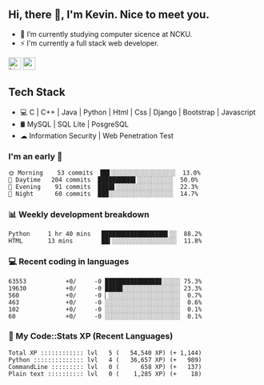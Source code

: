 ## Hi, there 👋, I'm Kevin. Nice to meet you.

- 🌱 I’m currently studying computer sicence at NCKU.
- ⚡ I'm currently a full stack web developer.

<a href="https://www.linkedin.com/in/kevin12686/"><img alt="LinkedIn" src="https://img.shields.io/badge/linkedin%20-%230077B5.svg?&style=for-the-badge&logo=linkedin&logoColor=white" height=25></a>
<a href="https://www.instagram.com/kevin12686/"><img src="https://img.shields.io/badge/instagram-3f729b?&style=for-the-badge&logo=instagram&logoColor=white" height=25></a>

## Tech Stack

* 💻 C | C++ | Java | Python | Html | Css | Django | Bootstrap | Javascript
* 🛢️ MySQL | SQL Lite | PosgreSQL
* ☁ Information Security | Web Penetration Test

### I'm an early 🐤

<!-- early_bird start -->

```text
🌞 Morning    53 commits  ██▋░░░░░░░░░░░░░░░░░░  13.0%
🌆 Daytime   204 commits  ██████████▌░░░░░░░░░░  50.0%
🌃 Evening    91 commits  ████▋░░░░░░░░░░░░░░░░  22.3%
🌙 Night      60 commits  ███░░░░░░░░░░░░░░░░░░  14.7%
```

<!-- early_bird end -->

### 📊 Weekly development breakdown

<!-- code_time start -->

```text
Python     1 hr 40 mins   ██████████████████▌░░  88.2%
HTML       13 mins        ██▍░░░░░░░░░░░░░░░░░░  11.8%
```

<!-- code_time end -->

### 💻 Recent coding in languages

<!-- code_diff start -->

```text
63553           +0/     -0 ███████████████▊░░░░░ 75.3%
19630           +0/     -0 ████▉░░░░░░░░░░░░░░░░ 23.3%
560             +0/     -0 ▏░░░░░░░░░░░░░░░░░░░░  0.7%
463             +0/     -0 ░░░░░░░░░░░░░░░░░░░░░  0.6%
102             +0/     -0 ░░░░░░░░░░░░░░░░░░░░░  0.1%
60              +0/     -0 ░░░░░░░░░░░░░░░░░░░░░  0.1%
```

<!-- code_diff end -->

### 🧰 My Code::Stats XP (Recent Languages)

<!-- codestats start -->

```text
Total XP :::::::::::: lvl   5 (   54,540 XP) (+ 1,144)
Python :::::::::::::: lvl   4 (   36,657 XP) (+   989)
CommandLine ::::::::: lvl   0 (      658 XP) (+   137)
Plain text :::::::::: lvl   0 (    1,285 XP) (+    18)
```

<!-- codestats end -->
